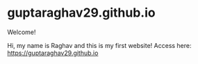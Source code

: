 # guptaraghav29.github.io
Welcome!

Hi, my name is Raghav and this is my first website! 
Access here: ​https://guptaraghav29.github.io
